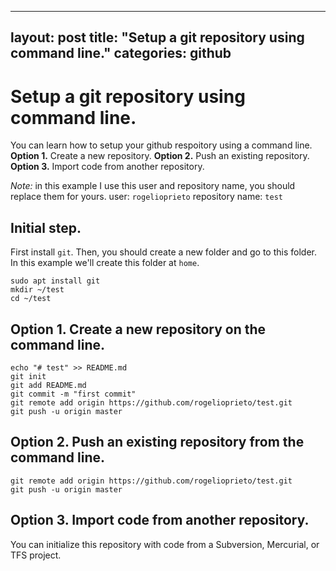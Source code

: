 

---
layout: post
title: "Setup a git repository using command line."
categories: github
---

# Setup a git repository using command line.

You can learn how to setup your github respoitory using a command line.
**Option 1.** Create a new repository.
**Option 2.** Push an existing repository.
**Option 3.** Import code from another repository.

*Note:* in this example I use this user and repository name, you should replace them for yours.
user: ```rogelioprieto```
repository name: ```test```

## Initial step.
First install ```git```. Then, you should create a new folder  and go to this folder. In this example we'll create this folder at ```home```.
```
sudo apt install git
mkdir ~/test
cd ~/test
```


## Option 1. Create a new repository on the command line.
```
echo "# test" >> README.md
git init
git add README.md
git commit -m "first commit"
git remote add origin https://github.com/rogelioprieto/test.git
git push -u origin master
```

## Option 2. Push an existing repository from the command line.
```
git remote add origin https://github.com/rogelioprieto/test.git
git push -u origin master
```

## Option 3. Import code from another repository.
You can initialize this repository with code from a Subversion, Mercurial, or TFS project.

